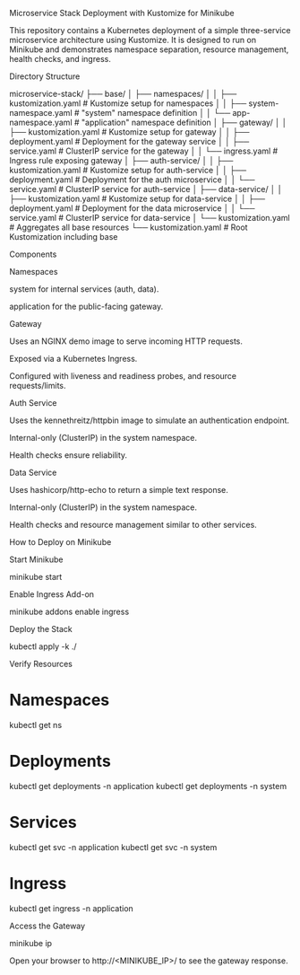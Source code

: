 Microservice Stack Deployment with Kustomize for Minikube

This repository contains a Kubernetes deployment of a simple three-service microservice architecture using Kustomize. It is designed to run on Minikube and demonstrates namespace separation, resource management, health checks, and ingress.

Directory Structure

microservice-stack/
├── base/
│   ├── namespaces/
│   │   ├── kustomization.yaml       # Kustomize setup for namespaces
│   │   ├── system-namespace.yaml    # "system" namespace definition
│   │   └── app-namespace.yaml       # "application" namespace definition
│   ├── gateway/
│   │   ├── kustomization.yaml       # Kustomize setup for gateway
│   │   ├── deployment.yaml          # Deployment for the gateway service
│   │   ├── service.yaml             # ClusterIP service for the gateway
│   │   └── ingress.yaml             # Ingress rule exposing gateway
│   ├── auth-service/
│   │   ├── kustomization.yaml       # Kustomize setup for auth-service
│   │   ├── deployment.yaml          # Deployment for the auth microservice
│   │   └── service.yaml             # ClusterIP service for auth-service
│   ├── data-service/
│   │   ├── kustomization.yaml       # Kustomize setup for data-service
│   │   ├── deployment.yaml          # Deployment for the data microservice
│   │   └── service.yaml             # ClusterIP service for data-service
│   └── kustomization.yaml           # Aggregates all base resources
└── kustomization.yaml               # Root Kustomization including base

Components

Namespaces

system for internal services (auth, data).

application for the public-facing gateway.

Gateway

Uses an NGINX demo image to serve incoming HTTP requests.

Exposed via a Kubernetes Ingress.

Configured with liveness and readiness probes, and resource requests/limits.

Auth Service

Uses the kennethreitz/httpbin image to simulate an authentication endpoint.

Internal-only (ClusterIP) in the system namespace.

Health checks ensure reliability.

Data Service

Uses hashicorp/http-echo to return a simple text response.

Internal-only (ClusterIP) in the system namespace.

Health checks and resource management similar to other services.

How to Deploy on Minikube

Start Minikube

minikube start

Enable Ingress Add-on

minikube addons enable ingress

Deploy the Stack

kubectl apply -k ./

Verify Resources

# Namespaces
kubectl get ns

# Deployments
kubectl get deployments -n application
kubectl get deployments -n system

# Services
kubectl get svc -n application
kubectl get svc -n system

# Ingress
kubectl get ingress -n application

Access the Gateway

minikube ip

Open your browser to http://<MINIKUBE_IP>/ to see the gateway response.
